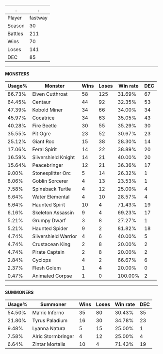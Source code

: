 .|.
|-|-
Player|fastway
Season|30
Battles|211
Wins|70
Loses|141
DEC|85

---
**MONSTERS**

Usage%|Monster|Wins|Loses|Win rate|DEC|
-|-|-|-|-|-|
86.73%|Elven Cutthroat|58|125|31.69%|67|
64.45%|Centaur|44|92|32.35%|53|
47.39%|Kobold Miner|34|66|34.00%|34|
45.97%|Cocatrice|34|63|35.05%|43|
40.28%|Fire Beetle|30|55|35.29%|30|
35.55%|Pit Ogre|23|52|30.67%|23|
25.12%|Giant Roc|15|38|28.30%|14|
17.06%|Feral Spirit|14|22|38.89%|20|
16.59%|Silvershield Knight|14|21|40.00%|20|
15.64%|Peacebringer|12|21|36.36%|17|
9.00%|Stonesplitter Orc|5|14|26.32%|1|
8.06%|Goblin Sorcerer|4|13|23.53%|1|
7.58%|Spineback Turtle|4|12|25.00%|4|
6.64%|Water Elemental|4|10|28.57%|4|
6.64%|Haunted Spirit|10|4|71.43%|19|
6.16%|Skeleton Assassin|9|4|69.23%|17|
5.21%|Grumpy Dwarf|3|8|27.27%|1|
5.21%|Haunted Spider|9|2|81.82%|18|
4.74%|Silvershield Warrior|4|6|40.00%|5|
4.74%|Crustacean King|2|8|20.00%|2|
4.74%|Pirate Captain|2|8|20.00%|2|
2.84%|Cyclops|4|2|66.67%|6|
2.37%|Flesh Golem|1|4|20.00%|0|
0.47%|Animated Corpse|1|0|100.00%|2|

---
**SUMMONERS**

Usage%|Summoner|Wins|Loses|Win rate|DEC|
-|-|-|-|-|-|
54.50%|Malric Inferno|35|80|30.43%|35|
21.80%|Tyrus Paladium|16|30|34.78%|23|
9.48%|Lyanna Natura|5|15|25.00%|1|
7.58%|Alric Stormbringer|4|12|25.00%|4|
6.64%|Zintar Mortalis|10|4|71.43%|19|
